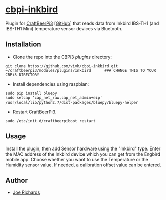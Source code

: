 # [cbpi-inkbird](https://github.com/viyh/cbpi-inkbird)

Plugin for [CraftBeerPi3](http://web.craftbeerpi.com/) [[GitHub](https://github.com/Manuel83/craftbeerpi3)] that reads data from Inkbird IBS-TH1 (and IBS-TH1 Mini) temperature sensor devices via Bluetooth.

## Installation

* Clone the repo into the CBPi3 _plugins_ directory:
```
git clone https://github.com/viyh/cbpi-inkbird.git ~/craftbeerpi3/modules/plugins/Inkbird      ### CHANGE THIS TO YOUR CBPi3 DIRECTORY
```

* Install dependencies using raspbian:
```sudo apt-get update && sudo apt-get install -y libglib2.0-dev
sudo pip install bluepy
sudo setcap 'cap_net_raw,cap_net_admin+eip' /usr/local/lib/python2.7/dist-packages/bluepy/bluepy-helper
```

* Restart CraftBeerPi3.
```
sudo /etc/init.d/craftbeerpiboot restart
```

## Usage
Install the plugin, then add Sensor hardware using the "Inkbird" type. Enter the MAC address of the Inkbird device which you can get from the Engbird mobile app. Choose whether you want to use the Temperature or the Humidity sensor value. If needed, a calibration offset value can be entered.

## Author

* [Joe Richards](https://github.com/viyh)
